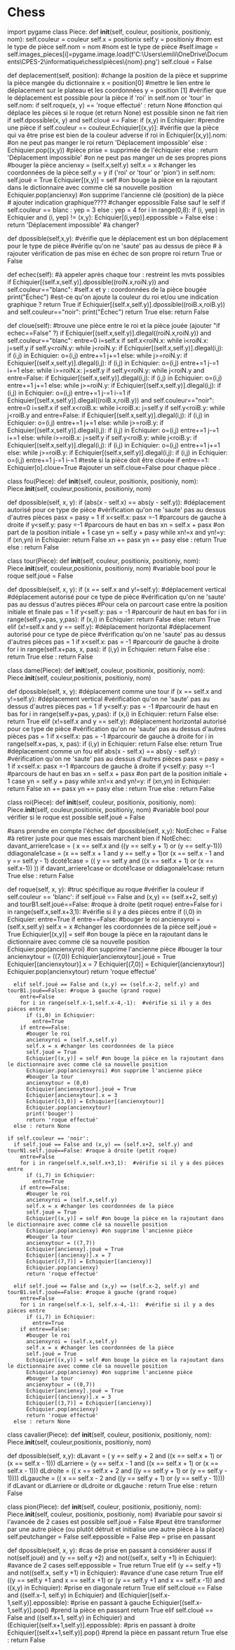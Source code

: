 # Chess
import pygame
class Piece:
  def __init__(self, couleur, positionix, positioniy, nom):
    self.couleur = couleur
    self.x = positionix
    self.y = positioniy
    #nom est le type de pièce
    self.nom = nom #nom est le type de pièce
    #self.image = self.images_pieces[i]=pygame.image.load(f'C:\\Users\\emili\\OneDrive\\Documents\\CPES-2\\informatique\\chess\\pièces\\{​​​​nom}​​​​.png')
    self.cloué = False
    
  def deplacement(self, position): #change la position de la pièce et supprime la pièce mangée du dictionnaire 
    x = position[0]  #mettre le lien entre le déplacement sur le plateau et les coordonnées 
    y = position [1]
    #vérifier que le déplacement est possible pour la pièce
    if 'roi' in self.nom or 'tour' in self.nom:
      if self.roque(x, y) == 'roque effectué' : return None #fonction qui déplace les pièces si le roque (et return None) est possible sinon ne fait rien
    if self.dpossible(x, y) and self.cloué == False: 
      if (x,y) in Echiquier: #prendre une pièce
        if self.couleur == couleur.Echiquier[(x,y)]:  #vérifie que la pièce qui va être prise est bien de la couleur adverse
          if roi in Echiquier[(x,y)].nom: #on ne peut pas manger le roi
            return 'Déplacement impossible' 
          else : 
            Echiquier.pop((x,y))  #pièce prise = supprimée de l'échiquier
        else : return 'Déplacement impossible' #on ne peut pas manger un de ses propres pions
      #bouger la pièce 
      ancienxy = (self.x,self.y)
      self.x = x #changer les coordonnées de la pièce
      self.y = y
      if ('roi' or 'tour' or 'pion') in self.nom: self.joué = True
      Echiquier[(x,y)] = self #on bouge la pièce en la rajoutant dans le dictionnaire avec comme clé sa nouvelle position
      Echiquier.pop(ancienxy) #on supprime l'ancienne clé (position) de la pièce                                     
      # ajouter indication graphique????
      #changer eppossible False sauf le self
      if self.couleur == blanc : yep = 3
      else : yep = 4
      for i in range(0,8):
        if (i, yep) in Echiquier and (i, yep) != (x,y):
          Echiquier[(i,yep)].eppossible = False
    else : return 'Déplacement impossible' #à changer?
    
  def dpossible(self,x,y):
    #vérifie que le déplacement est un bon déplacement pour le type de pièce
    #vérifie qu'on ne 'saute' pas au dessus de pièce
    # à rajouter vérification de pas mise en échec de son propre roi
      return True or False

    
  def echec(self):  #à appeler après chaque tour : restreint les mvts possibles
    if Echiquier[(self.x,self.y)].dpossible((roiN.x,roiN.y)) and self.couleur=="blanc":   #self.x et y : coordonnées de la pièce bougée
      print("Échec") #est-ce qu'on ajoute la couleur du roi et/ou une indication graphique ?
      return True
    if Echiquier[(self.x,self.y)].dpossible((roiB.x,roiB.y)) and self.couleur=="noir":
      print("Échec")
      return True
    else: return False
 
 def cloue(self):
    #trouve une pièce entre le roi et la pièce jouée (ajouter "if echec==False" ?)
    if Echiquier[(self.x,self.y)].dlegal((roiN.x,roiN.y)) and self.couleur=="blanc":
        entre=0
        i=self.x
        if self.x<roiN.x:
            while i<roiN.x:
                j=self.y
                if self.y<roiN.y:
                    while j<roiN.y:
                        if Echiquier[(self.x,self.y)].dlegal(i,j):
                            if (i,j) in Echiquier:
                                o=(i,j)
                                entre+=1
                        j+=1
                else:
                    while j>=roiN.y:
                        if Echiquier[(self.x,self.y)].dlegal(i,j):
                            if (i,j) in Echiquier:
                                o=(i,j)
                                entre+=1
                        j-=1
                i+=1
        else:
            while i>=roiN.x:
                j=self.y
                if self.y<roiN.y:
                    while j<roiN.y and entre=False:
                        if Echiquier[(self.x,self.y)].dlegal(i,j):
                            if (i,j) in Echiquier:
                                o=(i,j)
                                entre+=1
                        j+=1
                else:
                    while j>=roiN.y:
                        if Echiquier[(self.x,self.y)].dlegal(i,j):
                            if (i,j) in Echiquier:
                                o=(i,j)
                                entre+=1
                        j-=1
                i-=1
    if Echiquier[(self.x,self.y)].dlegal((roiB.x,roiB.y)) and self.couleur=="noir":
        entre=0
        i=self.x
        if self.x<roiB.x:
            while i<roiB.x:
                j=self.y
                if self.y<roiB.y:
                    while j<roiB.y and entre=False:
                        if Echiquier[(self.x,self.y)].dlegal(i,j):
                            if (i,j) in Echiquier:
                                o=(i,j)
                                entre+=1
                        j+=1
                else:
                    while j>=roiB.y:
                        if Echiquier[(self.x,self.y)].dlegal(i,j):
                            if (i,j) in Echiquier:
                                o=(i,j)
                                entre+=1
                        j-=1
                i+=1
        else:
            while i>=roiB.x:
                j=self.y
                if self.y<roiB.y:
                    while j<roiB.y:
                        if Echiquier[(self.x,self.y)].dlegal(i,j):
                            if (i,j) in Echiquier:
                                o=(i,j)
                                entre+=1
                        j+=1
                else:
                    while j>=roiB.y:
                        if Echiquier[(self.x,self.y)].dlegal(i,j):
                            if (i,j) in Echiquier:
                                o=(i,j)
                                entre+=1
                        j-=1
                i-=1
    #teste si la pièce doit être clouée
    if entre==1:
        Echiquier[o].cloue=True #ajouter un self.cloue=False pour chaque pièce .

 
    
class fou(Piece):
  def __init__(self, couleur, positionix, positioniy, nom):
    Piece.__init__(self, couleur,positionix, positioniy, nom)
  
  def dpossible(self, x, y):
    if (abs(x - self.x) == abs(y - self.y)): #déplacement autorisé pour ce type de pièce
      #vérification qu'on ne 'saute' pas au dessus d'autres pièces
      pasx = pasy = 1
      if x<self.x: pasx =-1 #parcours de gauche à droite
      if y<self.y: pasy =-1 #parcours de haut en bas
      xn = self.x + pasx #on part de la position initiale + 1 case
      yn = self.y + pasy 
      while xn!=x and yn!=y:
        if (xn,yn) in Echiquier:
          return False
        xn += pasx
        yn += pasy
      else : return True
    else : return False


class tour(Piece):
  def __init__(self, couleur, positionix, positioniy, nom):
    Piece.__init__(self, couleur,positionix, positioniy, nom)
    #variable bool pour le roque
    self.joué = False
  
  def dpossible(self, x, y):
    if (x == self.x and y!=self.y): #déplacement vertical #déplacement autorisé pour ce type de pièce
      #vérification qu'on ne 'saute' pas au dessus d'autres pièces
      #Pour cela on parcourt case entre la position initiale et finale
      pas = 1
      if y<self.y: pas = -1 #parcourir de haut en bas
      for i in range(self.y+pas, y,pas):
          if (x,i) in Echiquier:
            return False
      else: return True
    elif (x!=self.x and y == self.y): #déplacement horizontal #déplacement autorisé pour ce type de pièce
      #vérification qu'on ne 'saute' pas au dessus d'autres pièces
      pas = 1
      if x<self.x: pas = -1 #parcourir de gauche à droite
      for i in range(self.x+pas, x, pas):
          if (i,y) in Echiquier:
            return False
      else : return True
    else : return False

class dame(Piece):
  def __init__(self, couleur, positionix, positioniy, nom):
    Piece.__init__(self, couleur,positionix, positioniy, nom)
    
  def dpossible(self, x, y):
    #déplacement comme une tour
    if (x == self.x and y!=self.y):  #déplacement vertical
      #vérification qu'on ne 'saute' pas au dessus d'autres pièces
      pas = 1
      if y<self.y: pas = -1 #parcourir de haut en bas
      for i in range(self.y+pas, y,pas):
          if (x,i) in Echiquier:
            return False
      else: return True
    elif (x!=self.x and y == self.y): #déplacement horizontal autorisé pour ce type de pièce
      #vérification qu'on ne 'saute' pas au dessus d'autres pièces
      pas = 1
      if x<self.x: pas = -1 #parcourir de gauche à droite
      for i in range(self.x+pas, x, pas):
          if (i,y) in Echiquier:
            return False
      else: return True
    #déplacement comme un fou
    elif abs(x - self.x) == abs(y - self.y) :
      #vérification qu'on ne 'saute' pas au dessus d'autres pièces
      pasx = pasy = 1
      if x<self.x: pasx =-1 #parcours de gauche à droite
      if y<self.y: pasy =-1 #parcours de haut en bas
      xn = self.x + pasx #on part de la position initiale + 1 case
      yn = self.y + pasy 
      while xn!=x and yn!=y:
        if (xn,yn) in Echiquier:
          return False
        xn += pasx
        yn += pasy
      else : return True
    else : return False

class roi(Piece):
  def __init__(self, couleur, positionix, positioniy, nom):
    Piece.__init__(self, couleur,positionix, positioniy, nom)
    #variable bool pour vérifier si le roque est possible
    self.joué = False
  
  #sans prendre en compte l'échec
  def dpossible(self, x,y):
    NotEchec = False #à retirer juste pour que mes essais marchent bien
    if NotEchec:
      davant_arriere1case = ( x == self.x and ((y == self.y + 1) or (y == self.y-1)))
      ddiagonale1case = (x == self.x + 1 and y == self.y + 1)or (x == self.x - 1 and y == self.y - 1)
      dcoté1case = (( y == self.y and ((x == self.x + 1) or (x == self.x-1)) ))
      if davant_arriere1case or dcoté1case or ddiagonale1case:
        return True
    else : return False
  
  def roque(self, x, y):
    #truc spécifique au roque
    #vérifier la couleur
    if self.couleur == 'blanc':
      if self.joué == False and (x,y) == (self.x+2, self.y) and tourB1.self.joué==False: #roque à droite (petit roque)
        entre=False
        for i in range(self.x,self.x+3,1):  #vérifie si il y a des pièces entre
          if (i,0) in Echiquier:
            entre=True
        if entre==False:
          #bouger le roi
          ancienxyroi = (self.x,self.y)
          self.x = x #changer les coordonnées de la pièce
          self.joué = True
          Echiquier[(x,y)] = self #on bouge la pièce en la rajoutant dans le dictionnaire avec comme clé sa nouvelle position
          Echiquier.pop(ancienxyroi) #on supprime l'ancienne pièce
          #bouger la tour
          ancienxytour = ((7,0))
          Echiquier[ancienxytour].joué = True
          Echiquier[(ancienxytour)].x = 7 
          Echiquier[(7,0)] = Echiquier[(ancienxytour)]
          Echiquier.pop(ancienxytour)
          return 'roque effectué'

      elif self.joué == False and (x,y) == (self.x-2, self.y) and tourB1.joué==False: #roque à gauche (grand roque)
        entre=False
        for i in range(self.x-1,self.x-4,-1):  #vérifie si il y a des pièces entre
          if (i,0) in Echiquier:
            entre=True
        if entre==False:
          #bouger le roi
          ancienxyroi = (self.x,self.y)
          self.x = x #changer les coordonnées de la pièce
          self.joué = True
          Echiquier[(x,y)] = self #on bouge la pièce en la rajoutant dans le dictionnaire avec comme clé sa nouvelle position
          Echiquier.pop(ancienxyroi) #on supprime l'ancienne pièce
          #bouger la tour
          ancienxytour = (0,0)
          Echiquier[ancienxytour].joué = True
          Echiquier[ancienxytour].x = 3
          Echiquier[(3,0)] = Echiquier[(ancienxytour)]
          Echiquier.pop(ancienxytour)
          print('bouger')
          return 'roque effectué'
      else : return None

    if self.couleur == 'noir':
      if self.joué == False and (x,y) == (self.x+2, self.y) and tourN1.self.joué==False: #roque à droite (petit roque)
        entre=False
        for i in range(self.x,self.x+3,1):  #vérifie si il y a des pièces entre
          if (i,7) in Echiquier:
            entre=True
        if entre==False:
          #bouger le roi
          ancienxyroi = (self.x,self.y)
          self.x = x #changer les coordonnées de la pièce
          self.joué = True
          Echiquier[(x,y)] = self #on bouge la pièce en la rajoutant dans le dictionnaire avec comme clé sa nouvelle position
          Echiquier.pop(ancienxy) #on supprime l'ancienne pièce
          #bouger la tour
          ancienxytour = ((7,7))
          Echiquier[ancienxy].joué = True
          Echiquier[(ancienxy)].x = 7 
          Echiquier[(7,7)] = Echiquier[(ancienxy)]
          Echiquier.pop(ancienxy)
          return 'roque effectué'

      elif self.joué == False and (x,y) == (self.x-2, self.y) and tourB1.self.joué==False: #roque à gauche (grand roque)
        entre=False
        for i in range(self.x-1, self.x-4,-1):  #vérifie si il y a des pièces entre
          if (i,7) in Echiquier:
            entre=True
        if entre==False:
          #bouger le roi
          ancienxyroi = (self.x,self.y)
          self.x = x #changer les coordonnées de la pièce
          self.joué = True
          Echiquier[(x,y)] = self #on bouge la pièce en la rajoutant dans le dictionnaire avec comme clé sa nouvelle position
          Echiquier.pop(ancienxy) #on supprime l'ancienne pièce
          #bouger la tour
          ancienxytour = ((0,7))
          Echiquier[ancienxy].joué = True
          Echiquier[(ancienxy)].x = 3
          Echiquier[(3,7)] = Echiquier[(ancienxy)]
          Echiquier.pop(ancienxy)
          return 'roque effectué'
      else : return None


class cavalier(Piece):
  def __init__(self, couleur, positionix, positioniy, nom):
    Piece.__init__(self, couleur,positionix, positioniy, nom)
  
  def dpossible(self, x,y):
    dLavant = ( y == self.y + 2  and ((x == self.x + 1) or (x == self.x - 1)))
    dLarriere = (y == self.x - 1 and ((x == self.x + 1) or (x == self.x - 1)))
    dLdroite = (( x == self.x + 2 and ((y == self.y + 1) or (y == self.y - 1))))
    dLgauche = (( x == self.x - 2 and ((y == self.y + 1) or (y == self.y - 1))))
    if dLavant or dLarriere or dLdroite or dLgauche :
      return True
    else : return False
    
class pion(Piece):
  def __init__(self, couleur, positionix, positioniy, nom):
    Piece.__init__(self, couleur, positionix, positioniy, nom)
    #variable pour savoir si l'avancée de 2 cases est possible
    self.joué = False
    #peut être transformer par une autre pièce (ou plutôt détruit et initialise une autre pièce à la place)
    self.peutchanger = False
    self.eppossible = False #ep = prise en passant
  
  def dpossible(self, x, y):
    #cas de prise en passant à considérer aussi
    if not(self.joué) and (y == self.y +2) and not((self.x, self.y +1) in Echiquier): #avance de 2 cases
      self.eppossible = True
      return True
    elif (y == self.y +1) and not((self.x, self.y +1) in Echiquier): #avance d'une case
      return True
    elif ((y == self.y +1 and x == self.x +1) or (y == self.y +1 and x == self.x -1)) and ((x,y) in Echiquier): #prise en diagonale
      return True
    elif self.cloué == False and ((self.x-1, self.y) in Echiquier) and (Echiquier[(self.x-1,self.y)].eppossible): #prise en passant à gauche
      Echiquier[(self.x-1,self.y)].pop() #prend la pièce en passant
      return True
    elif self.cloué == False and ((self.x+1, self.y) in Echiquier) and (Echiquier[(self.x+1,self.y)].eppossible): #pris en passant à droite
      Echiquier[(self.x+1,self.y)].pop() #prend la pièce en passant
      return True
    else : return False
